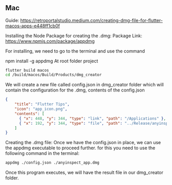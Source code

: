 
#

## Mac

Guide: <https://retroportalstudio.medium.com/creating-dmg-file-for-flutter-macos-apps-e448ff1cb0f>

Installing the Node Package for creating the .dmg:
Package Link: <https://www.npmjs.com/package/appdmg>

For installing, we need to go to the terminal and use the command

npm install -g appdmg
At root folder project

```sh
flutter build macos
cd /build/macos/Build/Products/dmg_creator
```

We will create a new file called config.json in dmg_creator folder which will contain the configuration for the .dmg, contents of the config.json

```json
{
    "title": "Flutter Tips",
    "icon": "app_icon.png",
    "contents": [
      { "x": 448, "y": 344, "type": "link", "path": "/Applications" },
      { "x": 192, "y": 344, "type": "file", "path": "../Release/anyinspect_app.app" }
    ]
}
```

Creating the .dmg file:
Once we have the config.json in place, we can use the appdmg executable to proceed further. for this you need to use the following command in the terminal:

```sh
appdmg ./config.json ./anyinspect_app.dmg
```

Once this program executes, we will have the result file in our dmg_creator folder.
